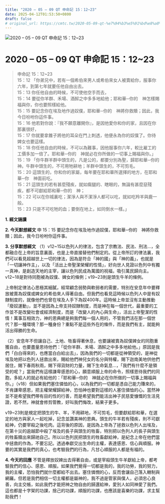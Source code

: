 ```yaml
---
title: "2020 – 05 – 09 QT 申命記 15：12~23"
date: 2025-04-12T01:53:50+0800
draft: false
# original_url: https://cmtc.tw/2020-05-09-qt-%e7%94%b3%e5%91%bd%e8%a8%98-15%ef%bc%9a1223
---
```


![2020 – 05 – 09 QT 申命記 15：12\~23](/images/qt.jpg   "2020 – 05 – 09 QT 申命記 15：12\~23")

# 2020 – 05 – 09 QT 申命記 15：12\~23

> 申命記 15：12\~23  
> 15：12 「你弟兄中，若有一個希伯來男人或希伯來女人被賣給你，服事你六年，到第七年就要任他自由出去。  
> 15：13 你任他自由的時候，不可使他空手而去，  
> 15：14 要從你羊群、禾場、酒醡之中多多地給他；耶和華─你的　神怎樣賜福與你，你也要照樣給他。  
> 15：15 要記念你在埃及地作過奴僕，耶和華─你的　神將你救贖；因此，我今日吩咐你這件事。  
> 15：16 他若對你說：『我不願意離開你』，是因他愛你和你的家，且因在你那裏很好，  
> 15：17 你就要拿錐子將他的耳朵在門上刺透，他便永為你的奴僕了。你待婢女也要這樣。  
> 15：18 你任他自由的時候，不可以為難事，因他服事你六年，較比雇工的工價多加一倍了。耶和華─你的　神就必在你所做的一切事上賜福與你。」  
> 15：19 「你牛群羊群中頭生的，凡是公的，都要分別為聖，歸耶和華─你的　神。牛群中頭生的，不可用牠耕地；羊群中頭生的，不可剪毛。  
> 15：20 這頭生的，你和你的家屬，每年要在耶和華所選擇的地方，在耶和華─你　神面前吃。  
> 15：21 這頭生的若有甚麼殘疾，就如瘸腿的、瞎眼的，無論有甚麼惡殘疾，都不可獻給耶和華─你的　神；  
> 15：22 可以在你城裏吃；潔淨人與不潔淨人都可以吃，就如吃羚羊與鹿一般。  
> 15：23 只是不可吃牠的血；要倒在地上，如同倒水一樣。」

**1. 經文誦讀**

**2.  今天默想經文**
申 15：15 要記念你在埃及地作過奴僕，耶和華─你的　神將你救贖；因此，我今日吩咐你這件事。

**3. 分享默想經文**
（1）v12\~15以色列人的律法，包含了宗教法、民法、刑法…，全都融合在上帝的旨意裏面，也是上帝直接替他們制定的。從上帝所訂的律法裏，我們可以看見超越世上一切的律法，因為是符合「神的國」與「神的義」，也就是「一切讓神作主」，以及「活出上帝聖潔榮耀的性情」，好向世人見證以色列中有獨一真神，是創造天地的主宰，讓以色列民成為萬國的祝福，吸引萬民歸向主。v12\~18是對待同胞被為奴僕、婢女的條例；v19\~23則是頭生牛羊的條例。

上帝制定律法心思極其細膩，經常顧念弱勢與軟弱者的需要，特別在安息年中要釋放被賣為奴僕或婢女的希伯來人得著自由。但我們也看見這時候以色列人中是有奴隸制度的，就像他們也曾在埃及人手下為奴400年。這時候上帝並沒有主動推動「廢奴運動」，並不是因為上帝支持奴隸制度，而是神在每一個世代，最重要的工作並不是改變社會或經濟制度，而是「改變人的內心與生命」，活出上帝聖潔的性情！萬事互相效力，神的恩典總是夠我們每一個人用的，不管我們活在那一個世代？那一種環境？那一種身份？重點不是這些外在的條件，而是我們有主，就能夠活出得勝的生命。

（2）安息年不但讓自己、土地、牲畜得著休息，也要讓被賣為奴僕婢女的同胞重獲自由，也要盡量恩待他們：「從你羊群、禾場、酒醡之中多多地給他。」原因是我們「白白得來的，也應當白白給出去」，因為我們的一切都是從神領受的，是神從埃及地把以色列人拯救出來，賜給他們神兒女的名分與特權，賜下迦南美地供他們居住，賜下春雨秋雨，賜下得貨財的力量，賜下生命氣息…，「我們有什麼不是領受的呢？」當我們有這樣謙卑感恩的心，願意順服上帝的命令，照樣恩待我們的同胞，多給人的就必有給他的：「耶和華─你的　神就必在你所做的一切事上賜福與你。」（v18）但如果我們塞住憐恤的心，以為我們的一切都是憑自己能力賺來的，不肯謙卑感恩，把主權榮耀歸給神，恐怕神也要對這樣的人塞住憐恤的心。當然神並不是希望我們帶有目的性的行善，而是希望我們能活出神子民慈愛慷慨的生活見證，若不然，神就會修剪管教，好叫我們悔改，結果子更多。

v19\~23則是規定把頭生的牛、羊，不用耕地，不可剪毛，但要獻給耶和華，在選定的地方與家人一起吃掉，記念並讚美神的恩典。頭生的牛羊若有殘疾，則不可獻給神，仍要宰殺之後吃肉。這背後的原因，是因為上帝為了拯救以色列人出埃及，在第十災的逾越節中殺了埃及的長子與頭生的牲畜，特別把以色列人的長子與頭生的牲畜贖出來歸祂自己。所以以色列民把頭生的牲畜獻給神，是紀念上帝在他們當中拯救的作為，不要忘記。透過奉獻交出生命的主權，表達感恩、信心與順服。神要的其實是我們的真心，也考驗我們的行為，凡甘心順服的人都是有福的。

**4. 今天的回應**
不管是釋放奴婢出去得著自由，或是宰殺頭生牛羊獻給上帝，都考驗我們的信心、感恩、順服。如果我們覺得一切都是我的，我的功勞，我的努力，我的主權，恐怕我們就什麼都給不出去。塞住憐憫的心，反而會讓自己落入轄制與網羅。但若是我們相信一切主權都是屬神的，我不過是管家與僕人，必須忠心良善，向主交帳，如此我們才能把神之物自由的歸還給神，愛別人如同神愛了我們。這也都是十字架的功課，捨己的功課，順服的功課，也應該是喜樂的功課，求主幫助我們！
